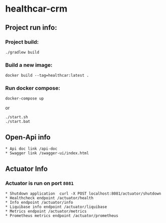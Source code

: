 # healthcar-crm


## Project run info:
### Project build:
```
./gradlew build
```

### Build a new image:
```
docker build --tag=healthcar:latest . 
```

### Run docker compose:
```
docker-compose up
```
or

```
./start.sh
./start.bat
```

## Open-Api info
```
* Api doc link /api-doc
* Swagger link /swagger-ui/index.html
```


## Actuator Info
### Actuator is run on port `8081`
```
* Shutdown application  curl -X POST localhost:8081/actuator/shutdown
* Healthcheck endpoint /actuator/health
* Info endpoint /actuator/info
* Liquibase info endpoint /actuator/liquibase
* Metrics endpoint /actuator/metrics
* Prometheus metrics endpoint /actuator/prometheus
```